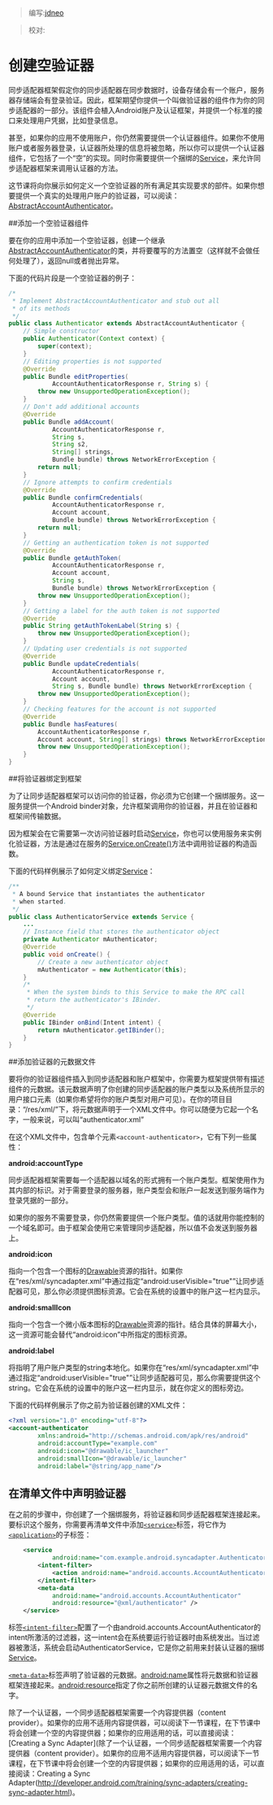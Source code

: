 > 编写:[jdneo](https://github.com/jdneo)

> 校对:

# 创建空验证器

同步适配器框架假定你的同步适配器在同步数据时，设备存储会有一个账户，服务器存储端会有登录验证。因此，框架期望你提供一个叫做验证器的组件作为你的同步适配器的一部分。该组件会植入Android账户及认证框架，并提供一个标准的接口来处理用户凭据，比如登录信息。

甚至，如果你的应用不使用账户，你仍然需要提供一个认证器组件。如果你不使用账户或者服务器登录，认证器所处理的信息将被忽略，所以你可以提供一个认证器组件，它包括了一个“空”的实现。同时你需要提供一个捆绑的[Service](http://developer.android.com/reference/android/app/Service.html)，来允许同步适配器框架来调用认证器的方法。

这节课将向你展示如何定义一个空验证器的所有满足其实现要求的部件。如果你想要提供一个真实的处理用户账户的验证器，可以阅读：[AbstractAccountAuthenticator](http://developer.android.com/reference/android/accounts/AbstractAccountAuthenticator.html)。

##添加一个空验证器组件

要在你的应用中添加一个空验证器，创建一个继承[AbstractAccountAuthenticator](http://developer.android.com/reference/android/accounts/AbstractAccountAuthenticator.html)的类，并将要覆写的方法置空（这样就不会做任何处理了），返回null或者抛出异常。

下面的代码片段是一个空验证器的例子：

```java
/*
 * Implement AbstractAccountAuthenticator and stub out all
 * of its methods
 */
public class Authenticator extends AbstractAccountAuthenticator {
    // Simple constructor
    public Authenticator(Context context) {
        super(context);
    }
    // Editing properties is not supported
    @Override
    public Bundle editProperties(
            AccountAuthenticatorResponse r, String s) {
        throw new UnsupportedOperationException();
    }
    // Don't add additional accounts
    @Override
    public Bundle addAccount(
            AccountAuthenticatorResponse r,
            String s,
            String s2,
            String[] strings,
            Bundle bundle) throws NetworkErrorException {
        return null;
    }
    // Ignore attempts to confirm credentials
    @Override
    public Bundle confirmCredentials(
            AccountAuthenticatorResponse r,
            Account account,
            Bundle bundle) throws NetworkErrorException {
        return null;
    }
    // Getting an authentication token is not supported
    @Override
    public Bundle getAuthToken(
            AccountAuthenticatorResponse r,
            Account account,
            String s,
            Bundle bundle) throws NetworkErrorException {
        throw new UnsupportedOperationException();
    }
    // Getting a label for the auth token is not supported
    @Override
    public String getAuthTokenLabel(String s) {
        throw new UnsupportedOperationException();
    }
    // Updating user credentials is not supported
    @Override
    public Bundle updateCredentials(
            AccountAuthenticatorResponse r,
            Account account,
            String s, Bundle bundle) throws NetworkErrorException {
        throw new UnsupportedOperationException();
    }
    // Checking features for the account is not supported
    @Override
    public Bundle hasFeatures(
        AccountAuthenticatorResponse r,
        Account account, String[] strings) throws NetworkErrorException {
        throw new UnsupportedOperationException();
    }
}
```

##将验证器绑定到框架

为了让同步适配器框架可以访问你的验证器，你必须为它创建一个捆绑服务。这一服务提供一个Android binder对象，允许框架调用你的验证器，并且在验证器和框架间传输数据。

因为框架会在它需要第一次访问验证器时启动[Service](http://developer.android.com/reference/android/app/Service.html)，你也可以使用服务来实例化验证器，方法是通过在服务的[Service.onCreate()](http://developer.android.com/reference/android/app/Service.html#onCreate\(\))方法中调用验证器的构造函数。

下面的代码样例展示了如何定义绑定[Service](http://developer.android.com/reference/android/app/Service.html)：

```java
/**
 * A bound Service that instantiates the authenticator
 * when started.
 */
public class AuthenticatorService extends Service {
    ...
    // Instance field that stores the authenticator object
    private Authenticator mAuthenticator;
    @Override
    public void onCreate() {
        // Create a new authenticator object
        mAuthenticator = new Authenticator(this);
    }
    /*
     * When the system binds to this Service to make the RPC call
     * return the authenticator's IBinder.
     */
    @Override
    public IBinder onBind(Intent intent) {
        return mAuthenticator.getIBinder();
    }
}
```

##添加验证器的元数据文件

要将你的验证器组件插入到同步适配器和账户框架中，你需要为框架提供带有描述组件的元数据。该元数据声明了你创建的同步适配器的账户类型以及系统所显示的用户接口元素（如果你希望将你的账户类型对用户可见）。在你的项目目录：“/res/xml/”下，将元数据声明于一个XML文件中。你可以随便为它起一个名字，一般来说，可以叫“authenticator.xml”

在这个XML文件中，包含单个元素`<account-authenticator>`，它有下列一些属性：

**android:accountType**

同步适配器框架需要每一个适配器以域名的形式拥有一个账户类型。框架使用作为其内部的标识。对于需要登录的服务器，账户类型会和账户一起发送到服务端作为登录凭据的一部分。

如果你的服务不需要登录，你仍然需要提供一个账户类型。值的话就用你能控制的一个域名即可。由于框架会使用它来管理同步适配器，所以值不会发送到服务器上。

**android:icon**

指向一个包含一个图标的[Drawable](http://developer.android.com/guide/topics/resources/drawable-resource.html)资源的指针。如果你在“res/xml/syncadapter.xml”中通过指定“android:userVisible="true"”让同步适配器可见，那么你必须提供图标资源。它会在系统的设置中的账户这一栏内显示。

**android:smallIcon**

指向一个包含一个微小版本图标的[Drawable](http://developer.android.com/guide/topics/resources/drawable-resource.html)资源的指针。结合具体的屏幕大小，这一资源可能会替代“android:icon”中所指定的图标资源。

**android:label**

将指明了用户账户类型的string本地化。如果你在“res/xml/syncadapter.xml”中通过指定“android:userVisible="true"”让同步适配器可见，那么你需要提供这个string。它会在系统的设置中的账户这一栏内显示，就在你定义的图标旁边。

下面的代码样例展示了你之前为验证器创建的XML文件：

```xml
<?xml version="1.0" encoding="utf-8"?>
<account-authenticator
        xmlns:android="http://schemas.android.com/apk/res/android"
        android:accountType="example.com"
        android:icon="@drawable/ic_launcher"
        android:smallIcon="@drawable/ic_launcher"
        android:label="@string/app_name"/>
```

## 在清单文件中声明验证器

在之前的步骤中，你创建了一个捆绑服务，将验证器和同步适配器框架连接起来。要标识这个服务，你需要再清单文件中添加[`<service>`](http://developer.android.com/guide/topics/manifest/service-element.html)标签，将它作为[`<application>`](http://developer.android.com/guide/topics/manifest/application-element.html)的子标签：

```xml
    <service
            android:name="com.example.android.syncadapter.AuthenticatorService">
        <intent-filter>
            <action android:name="android.accounts.AccountAuthenticator"/>
        </intent-filter>
        <meta-data
            android:name="android.accounts.AccountAuthenticator"
            android:resource="@xml/authenticator" />
    </service>
```

标签[`<intent-filter>`](http://developer.android.com/guide/topics/manifest/intent-filter-element.html)配置了一个由android.accounts.AccountAuthenticator的intent所激活的过滤器，这一intent会在系统要运行验证器时由系统发出。当过滤器被激活，系统会启动AuthenticatorService，它是你之前用来封装认证器的捆绑[Service](http://developer.android.com/reference/android/app/Service.html)。

[`<meta-data>`](http://developer.android.com/guide/topics/manifest/meta-data-element.html)标签声明了验证器的元数据。[android:name](http://developer.android.com/guide/topics/manifest/meta-data-element.html#nm)属性将元数据和验证器框架连接起来。[android:resource](http://developer.android.com/guide/topics/manifest/meta-data-element.html#rsrc)指定了你之前所创建的认证器元数据文件的名字。

除了一个认证器，一个同步适配器框架需要一个内容提供器（content provider）。如果你的应用不适用内容提供器，可以阅读下一节课程，在下节课中将会创建一个空的内容提供器；如果你的应用适用的话，可以直接阅读：[Creating a Sync Adapter](除了一个认证器，一个同步适配器框架需要一个内容提供器（content provider）。如果你的应用不适用内容提供器，可以阅读下一节课程，在下节课中将会创建一个空的内容提供器；如果你的应用适用的话，可以直接阅读：Creating a Sync Adapter(http://developer.android.com/training/sync-adapters/creating-sync-adapter.html)。
